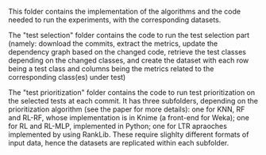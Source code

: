 This folder contains the implementation of the algorithms and the code needed to run the experiments, with the corresponding datasets. 

The "test selection" folder contains the code to run the test selection part (namely: download the commits, extract the metrics, update the dependency graph based on the changed code, retrieve the test classes depending on the changed classes, and create the dataset with each row being a test class and columns being the metrics related to the corresponding class(es) under test) 

The "test prioritization" folder contains the code to run test prioritization on the selected tests at each commit. It has three subfolders, depending on the prioritization algorithm (see the paper for more details): one for KNN, RF and RL-RF, whose implementation is in Knime (a front-end for Weka); one for RL and RL-MLP, implemented in Python; one for LTR apraoches implemented by using RankLib. These require slighlty different formats of input data, hence the datasets are replicated within each subfolder. 
